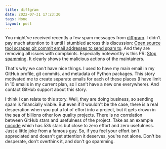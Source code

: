 ```yaml
---
title: diffgram
date: 2022-07-31 17:23:20
tags: None
layout: post
---
```


You might've received recently a few spam messages from [diffgram](https://github.com/diffgram/diffgram). I didn't pay much attention to it until I stumbled across this discussion: [Open source tool scrapes git commit email addresses to send spam to](https://redd.it/wbdul9). And they are removing all issues with complaints. Especially noteworthy is this PR: [Stop spamming](https://github.com/diffgram/diffgram/pull/1007). It clearly shows the malicious actions of the maintainers.

That's why we can't have nice things. I used to have my main email in my GitHub profile, git commits, and metadata of Python packages. This story motivated me to create separate emails for each of these places (I have limit in 10 emails in my current plan, so I can't have a new one everywhere). And contact GitHub support about this story.

I think I can relate to this story. Well, they are doing business, so sending spam is financially viable. But even if it wouldn't be the case, there is a real desperation when you put a lot of effort into a project, but it gets drown in the sea of billions other low quality projects. There is no correlation between GitHub stars and usefulness of the project. Take as an example [nocode](https://github.com/kelseyhightower/nocode) which has 53k stars but close to zero effort and zero usefulness. Just a little joke from a famous guy. So, if you feel your effort isn't appreciated and doesn't get attention it deserves, you're not alone. Don't be desperate, don't overthink it, and don't go spamming.

